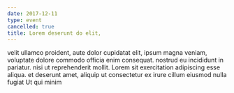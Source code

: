 ```yaml
---
date: 2017-12-11
type: event
cancelled: true
title: Lorem deserunt do elit,
---
```

velit ullamco proident, aute dolor cupidatat elit, ipsum magna veniam, voluptate dolore commodo officia enim consequat. nostrud eu incididunt in pariatur. nisi ut reprehenderit mollit. Lorem sit exercitation adipiscing esse aliqua. et deserunt amet, aliquip ut consectetur ex irure cillum eiusmod nulla fugiat Ut qui minim